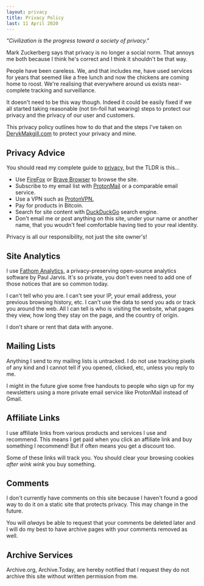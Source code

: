 ```yaml
---
layout: privacy
title: Privacy Policy
last: 11 April 2020
---
```


*"Civilization is the progress toward a society of privacy."*

Mark Zuckerberg says that privacy is no longer a social norm. That annoys me both because I think he's correct and I think it shouldn't be that way.

People have been careless. We, and that includes me, have used services for years that seemed like a free lunch and now the chickens are coming home to roost. We're realising that everywhere around us exists near-complete tracking and surveillance.

It doesn't need to be this way though. Indeed it could be easily fixed if we all started taking reasonable (not tin-foil hat wearing) steps to protect our privacy and the privacy of our user and customers.

This privacy policy outlines how to do that and the steps I've taken on [DerykMakgill.com](/) to protect your privacy and mine.

## Privacy Advice

You should read my complete guide to [privacy,](/) but the TLDR is this...

- Use [FireFox](/) or [Brave Browser](/) to browse the site.
- Subscribe to my email list with [ProtonMail](/) or a comparable email service.
- Use a VPN such as [ProtonVPN.](/)
- Pay for products in Bitcoin.
- Search for site content with [DuckDuckGo](/) search engine.
- Don't email me or post anything on this site, under your name or another name, that you woudn't feel comfortable having tied to your real identity.

Privacy is all our responsibility, not just the site owner's!

## Site Analytics

I use [Fathom Analytics,](https://usefathom.com/ref/QDNHKF) a privacy-preserving open-source analytics software by Paul Jarvis. It's so private, you don't even need to add one of those notices that are so common today.

I can't tell who you are. I can't see your IP, your email address, your previous browsing history, etc. I can't use the data to send you ads or track you around the web. All I can tell is who is visiting the website, what pages they view, how long they stay on the page, and the country of origin. 

I don't share or rent that data with anyone.

## Mailing Lists

Anything I send to my mailing lists is untracked. I do not use tracking pixels of any kind and I cannot tell if you opened, clicked, etc, unless you reply to me.

I might in the future give some free handouts to people who sign up for my newsletters using a more private email service like ProtonMail instead of Gmail.

## Affiliate Links

I use affiliate links from various products and services I use and recommend. This means I get paid when you click an affiliate link and buy something I recommend! But if often means you get a discount too. 

Some of these links will track you. You should clear your browsing cookies *after* *wink wink* you buy something.

## Comments

I don't currently have comments on this site because I haven't found a good way to do it on a static site that protects privacy. This may change in the future.

You will *always* be able to request that your comments be deleted later and I will do my best to have archive pages with your comments removed as well.

## Archive Services

Archive.org, Archive.Today, are hereby notified that I request they do not archive this site without written permission from me.
